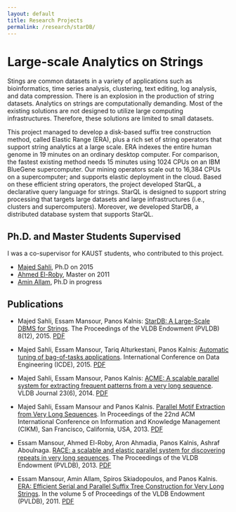 ```yaml
---
layout: default
title: Research Projects
permalink: /research/starDB/
---
```


# Large-scale Analytics on Strings

Stings are common datasets in a variety of applications such as bioinformatics,
time series analysis, clustering, text editing, log analysis, and data compression. 
There is an explosion in the production of string datasets. Analytics on strings are computationally demanding. Most of the existing solutions are not designed to utilize large computing infrastructures. Therefore, these solutions are limited to small datasets. 

This project managed to develop a disk-based suffix tree construction
method, called Elastic Range (ERA), plus a rich
set of string operators that support string analytics at a large scale. 
ERA indexes the entire human genome in 19 minutes on an ordinary desktop
computer. For comparison, the fastest existing method needs 15 minutes using 1024 CPUs on an IBM BlueGene supercomputer. Our mining operators scale out to 16,384 CPUs on a supercomputer;
and supports elastic deployment in the cloud. Based on these efficient string operators, the project developed StarQL, a declarative query language for strings. StarQL is designed to support string processing that targets large datasets and large infrastructures (i.e., clusters and supercomputers). Moreover, we developed StarDB, a distributed database system that supports StarQL.



## Ph.D. and Master Students Supervised

I was a co-supervisor for KAUST students, who contributed to this project.  

- [Majed Sahli](https://scholar.google.com/citations?user=cxF9uPkAAAAJ&hl=en), Ph.D on 2015
- [Ahmed El-Roby](https://scholar.google.com/citations?user=DA68vjUAAAAJ&hl=en), Master on 2011
- [Amin Allam](https://scholar.google.com/citations?user=IDVZMEIAAAAJ&hl=en), Ph.D in progress


## Publications

- Majed Sahli, Essam Mansour, Panos Kalnis: [StarDB: A Large-Scale DBMS for Strings](http://dl.acm.org/citation.cfm?id=2824082&CFID=605881404&CFTOKEN=68506341). The Proceedings of the VLDB Endowment (PVLDB) 8(12), 2015. [PDF](/publications/paper/vldb15-stardb-essam.pdf)

- Majed Sahli, Essam Mansour, Tariq Alturkestani, Panos Kalnis: [Automatic tuning of bag-of-tasks applications](http://ieeexplore.ieee.org/xpl/articleDetails.jsp?arnumber=7113338). International Conference on Data Engineering (ICDE), 2015. [PDF](/publications/paper/icde15-APlug-essam.pdf)

- Majed Sahli, Essam Mansour, Panos Kalnis: [ACME: A scalable parallel system for extracting frequent patterns from a very long sequence](http://dl.acm.org/citation.cfm?id=2691549&CFID=605881404&CFTOKEN=68506341). VLDB Journal 23(6), 2014. [PDF](/publications/paper/vldbj14-ACME-essam.pdf)

- Majed Sahli, Essam Mansour and Panos Kalnis. [Parallel Motif Extraction from Very Long Sequences](http://dl.acm.org/citation.cfm?id=2505575&CFID=605881404&CFTOKEN=68506341). In Proceedings of the 22nd ACM International Conference on Information and Knowledge Management (CIKM), San Francisco, California, USA, 2013. [PDF](/publications/paper/cikm13-motif-essam.pdf)

- Essam Mansour, Ahmed El-Roby, Aron Ahmadia, Panos Kalnis, Ashraf Aboulnaga. [RACE: a scalable and elastic parallel system for discovering repeats in very long sequences](http://dl.acm.org/citation.cfm?id=2536214&CFID=605881404&CFTOKEN=68506341). The Proceedings of the VLDB Endowment (PVLDB), 2013. [PDF](/publications/paper/vldb13-RACE-essam.pdf)

- Essam Mansour, Amin Allam, Spiros Skiadopoulos, and Panos Kalnis. [ERA: Efficient Serial and Parallel Suffix Tree Construction for Very Long Strings](http://dl.acm.org/citation.cfm?id=2047490&CFID=605881404&CFTOKEN=68506341). In the volume 5 of Proceedings of the VLDB Endowment (PVLDB), 2011. [PDF](/publications/paper/vldb12-ERA-essam.pdf)
